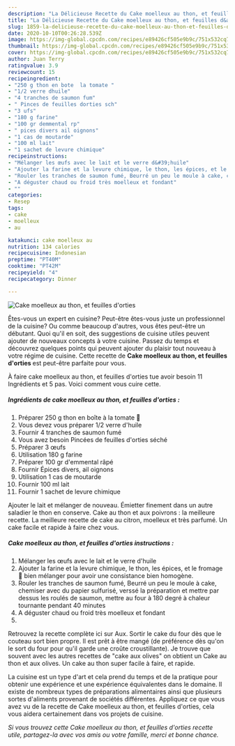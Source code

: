 ```yaml
---
description: "La Délicieuse Recette du Cake moelleux au thon, et feuilles d&amp;#39;orties"
title: "La Délicieuse Recette du Cake moelleux au thon, et feuilles d&amp;#39;orties"
slug: 1859-la-delicieuse-recette-du-cake-moelleux-au-thon-et-feuilles-d-and-39-orties
date: 2020-10-10T00:26:28.539Z
image: https://img-global.cpcdn.com/recipes/e89426cf505e9b9c/751x532cq70/cake-moelleux-au-thon-et-feuilles-dorties-photo-principale-de-la-recette.jpg
thumbnail: https://img-global.cpcdn.com/recipes/e89426cf505e9b9c/751x532cq70/cake-moelleux-au-thon-et-feuilles-dorties-photo-principale-de-la-recette.jpg
cover: https://img-global.cpcdn.com/recipes/e89426cf505e9b9c/751x532cq70/cake-moelleux-au-thon-et-feuilles-dorties-photo-principale-de-la-recette.jpg
author: Juan Terry
ratingvalue: 3.9
reviewcount: 15
recipeingredient:
- "250 g thon en bote  la tomate "
- "1/2 verre dhuile"
- "4 tranches de saumon fum"
- " Pinces de feuilles dorties sch"
- "3 ufs"
- "180 g farine"
- "100 gr demmental rp"
- " pices divers ail oignons"
- "1 cas de moutarde"
- "100 ml lait"
- "1 sachet de levure chimique"
recipeinstructions:
- "Mélanger les œufs avec le lait et le verre d&#39;huile"
- "Ajouter la farine et la levure chimique, le thon, les épices, et le fromage 🧀 bien mélanger pour avoir une consistance bien homogène."
- "Rouler les tranches de saumon fumé, Beurré un peu le moule à cake, chemiser avec du papier sulfurisé, verssé la préparation et mettre par dessus les roulés de saumon, mettre au four à 180 degré à chaleur tournante pendant 40 minutes"
- "A déguster chaud ou froid très moelleux et fondant"
- ""
categories:
- Resep
tags:
- cake
- moelleux
- au

katakunci: cake moelleux au 
nutrition: 134 calories
recipecuisine: Indonesian
preptime: "PT40M"
cooktime: "PT42M"
recipeyield: "4"
recipecategory: Dinner

---
```



![Cake moelleux au thon, et feuilles d&#39;orties](https://img-global.cpcdn.com/recipes/e89426cf505e9b9c/751x532cq70/cake-moelleux-au-thon-et-feuilles-dorties-photo-principale-de-la-recette.jpg)

Êtes-vous un expert en cuisine? Peut-être êtes-vous juste un professionnel de la cuisine? Ou comme beaucoup d'autres, vous êtes peut-être un débutant. Quoi qu'il en soit, des suggestions de cuisine utiles peuvent ajouter de nouveaux concepts à votre cuisine. Passez du temps et découvrez quelques points qui peuvent ajouter du plaisir tout nouveau à votre régime de cuisine. Cette recette de <strong> Cake moelleux au thon, et feuilles d&#39;orties </strong> est peut-être parfaite pour vous.

<!--inarticleads1-->

À faire cake moelleux au thon, et feuilles d&#39;orties tue avoir besoin 11 Ingrédients et 5 pas. Voici comment vous cuire cette.

##### Ingrédients de cake moelleux au thon, et feuilles d&#39;orties :

1. Préparer 250 g thon en boîte à la tomate 🍅
1. Vous devez vous préparer 1/2 verre d&#39;huile
1. Fournir 4 tranches de saumon fumé
1. Vous avez besoin  Pincées de feuilles d&#39;orties séché
1. Préparer 3 œufs
1. Utilisation 180 g farine
1. Préparer 100 gr d&#39;emmental râpé
1. Fournir  Épices divers, ail oignons
1. Utilisation 1 cas de moutarde
1. Fournir 100 ml lait
1. Fournir 1 sachet de levure chimique


Ajouter le lait et mélanger de nouveau. Émietter finement dans un autre saladier le thon en conserve. Cake au thon et aux poivrons : la meilleure recette. La meilleure recette de cake au citron, moelleux et très parfumé. Un cake facile et rapide à faire chez vous. 

<!--inarticleads2-->

##### Cake moelleux au thon, et feuilles d&#39;orties instructions :

1. Mélanger les œufs avec le lait et le verre d&#39;huile
1. Ajouter la farine et la levure chimique, le thon, les épices, et le fromage 🧀 bien mélanger pour avoir une consistance bien homogène.
1. Rouler les tranches de saumon fumé, Beurré un peu le moule à cake, chemiser avec du papier sulfurisé, verssé la préparation et mettre par dessus les roulés de saumon, mettre au four à 180 degré à chaleur tournante pendant 40 minutes
1. A déguster chaud ou froid très moelleux et fondant
1. 


Retrouvez la recette complète ici sur Aux. Sortir le cake du four dès que le couteau sort bien propre. Il est prêt à être mangé (de préférence dès qu&#39;on le sort du four pour qu&#39;il garde une croûte croustillante). Je trouve que souvent avec les autres recettes de &#34;cake aux olives&#34; on obtient un Cake au thon et aux olives. Un cake au thon super facile à faire, et rapide. 

<!--inarticleads1-->

<p>
La cuisine est un type d'art et cela prend du temps et de la pratique pour obtenir une expérience et une expérience équivalentes dans le domaine. Il existe de nombreux types de préparations alimentaires ainsi que plusieurs sortes d'aliments provenant de sociétés différentes. Appliquez ce que vous avez vu de la recette de Cake moelleux au thon, et feuilles d&#39;orties, cela vous aidera certainement dans vos projets de cuisine.
</p>

<p>
<i>Si vous trouvez cette Cake moelleux au thon, et feuilles d&#39;orties recette utile, partagez-la avec vos amis ou votre famille, merci et bonne chance.</i>
</p>
